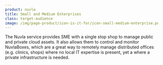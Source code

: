 ```yaml
---
product: nuvla
title: Small and Medium Enterprises
class: target-audience
image: /img/page-product/icon-is-it-for/icon-small-medium-enterprise.png
---
```

The Nuvla service provides SME with a single stop shop to manage public and private cloud assets. It also allows them to control and monitor NuvlaBoxes, which are a great way to remotely manage distributed offices (e.g. clinics, shops) where no local IT expertise is present, yet a where a private infrastructure is needed.

